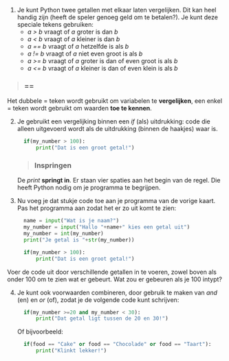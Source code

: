 1. Je kunt Python twee getallen met elkaar laten vergelijken. Dit kan heel handig zijn (heeft de speler genoeg geld om te betalen?). Je kunt deze speciale tekens gebruiken:
    * *a > b* vraagt of *a* groter is dan *b*
    * *a < b* vraagt of *a* kleiner is dan *b*
    * *a == b* vraagt of *a* hetzelfde is als *b*
    * *a != b* vraagt of *a* niet even groot is als *b*
    * *a >= b* vraagt of *a* groter is dan of even groot is als *b*
    * *a <= b* vraagt of *a* kleiner is dan of even klein is als *b*

 > ### ==
Het dubbele = teken wordt gebruikt om variabelen te **vergelijken**, een enkel = teken wordt gebruikt om waarden **toe te kennen**.

2. Je gebruikt een vergelijking binnen een *if* (als) uitdrukking: code die alleen uitgevoerd wordt als de uitdrukking (binnen de haakjes) waar is.  <!-- drunk, fix later: In dit geval het *printen* van tekst.-->
    ```python
      if(my_number > 100):
          print("Dat is een groot getal!")
    ```
    > ### Inspringen
    De *print* **springt in**. Er staan vier spaties aan het begin van de regel. Die heeft Python nodig om je programma te begrijpen.

3. Nu voeg je dat stukje code toe aan je programma van de vorige kaart. Pas het programma aan zodat het er zo uit komt te zien:
    ```python
      name = input("Wat is je naam?")
      my_number = input("Hallo "+name+" kies een getal uit")
      my_number = int(my_number)
      print("Je getal is "+str(my_number))

      if(my_number > 100):
          print("Dat is een groot getal!")
    ```
Voer de code uit door verschillende getallen in te voeren, zowel boven als onder 100 om te zien wat er gebeurt. Wat zou er gebeuren als je 100 intypt?

4. Je kunt ook voorwaarden combineren, door gebruik te maken van *and* (en) en *or* (of), zodat je de volgende code kunt schrijven:
    ```python
      if(my_number >=20 and my_number < 30):
          print("Dat getal ligt tussen de 20 en 30!")

    ```
    Of bijvoorbeeld:
    ```python
      if(food == "Cake" or food == "Chocolade" or food == "Taart"):
          print("Klinkt lekker!")
    ```
